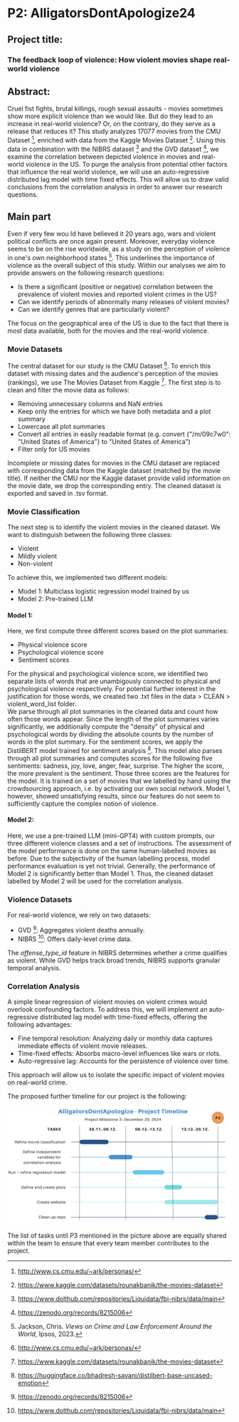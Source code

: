  # P2: AlligatorsDontApologize24 

 ## Project title: 
 ### The feedback loop of violence: How violent movies shape real-world violence
 

 ## Abstract:
 Cruel fist fights, brutal killings, rough sexual assaults - movies sometimes show more explicit violence than we would like. But do they lead to an increase in real-world violence? Or, on the contrary, do they serve as a release that reduces it? This study analyzes 17077 movies from the CMU Dataset [^1], enriched with data from the Kaggle Movies Dataset [^2]. Using this data in combination with the NIBRS dataset [^3] and the GVD dataset [^6], we examine the correlation between depicted violence in movies and real-world violence in the US. To purge the analysis from potential other factors that influence the real world violence, we will use an auto-regressive distributed lag model with time fixed effects. This will allow us to draw valid conclusions from the correlation analysis in order to answer our research questions.

## Main part
Even if very few wou ld have believed it 20 years ago, wars and violent political conflicts are once again present. Moreover, everyday violence seems to be on the rise worldwide, as a study on the perception of violence in one's own neighborhood states [^4]. This underlines the importance of violence as the overall subject of this study. Within our analyses we aim to provide answers on the following research questions: 

* Is there a significant (positive or negative) correlation between the prevalence of violent movies and reported violent crimes in the US?
* Can we identify periods of abnormally many releases of violent movies? 
* Can we identify genres that are particularly violent?

The focus on the geographical area of the US is due to the fact that there is most data available, both for the movies and the real-world violence.

### Movie Datasets
The central dataset for our study is the CMU Dataset [^1]. To enrich this dataset with missing dates and the audience's perception of the movies (rankings), we use The Movies Dataset from Kaggle [^2]. 
The first step is to clean and filter the movie data as follows:
* Removing unnecessary columns and NaN entries
* Keep only the entries for which we have both metadata and a plot summary
* Lowercase all plot summaries
* Convert all entries in easily readable format (e.g. convert {"/m/09c7w0": "United States of America"} to "United States of America")
* Filter only for US movies

Incomplete or missing dates for movies in the CMU dataset are replaced with corresponding data from the Kaggle dataset (matched by the movie title). If neither the CMU nor the Kaggle dataset provide valid information on the movie date, we drop the corresponding entry. The cleaned dataset is exported and saved in .tsv format.

### Movie Classification

The next step is to identify the violent movies in the cleaned dataset. We want to distinguish between the following three classes: 

* Violent 
* Mildly violent
* Non-violent

To achieve this, we implemented two different models:

* Model 1: Multiclass logistic regression model trained by us
* Model 2: Pre-trained LLM

#### Model 1:
Here, we first compute three different scores based on the plot summaries: 

* Physical violence score
* Psychological violence score
* Sentiment scores

For the physical and psychological violence score, we identified two separate lists of words that are unambigously connected to physical and psychological violence respectively. For potential further interest in the justification for those words, we created two .txt files in the data > CLEAN > violent_word_list folder.   
We parse through all plot summaries in the cleaned data and count how often those words appear. Since the length of the plot summaries varies significantly, we additionally compute the "density" of physical and psychological words by dividing the absolute counts by the number of words in the plot summary. 
For the sentiment scores, we apply the DistilBERT model trained for sentiment analysis [^5]. This model also parses through all plot summaries and computes scores for the following five sentiments: sadness, joy, love, anger, fear, surprise. The higher the score, the more prevalent is the sentiment. 
Those three scores are the features for the model. It is trained on a set of movies that we labelled by hand using the crowdsourcing approach, i.e. by activating our own social network. Model 1, however, showed unsatisfying results, since our features do not seem to sufficiently capture the complex notion of violence. 

#### Model 2: 
Here, we use a pre-trained LLM (mini-GPT4) with custom prompts, our three different violence classes and a set of instructions. The assessment of the model performance is done on the same human-labelled movies as before. Due to the subjectivity of the human labelling process, model performance evaluation is yet not trivial. 
Generally, the performance of Model 2 is significantly better than Model 1. Thus, the cleaned dataset labelled by Model 2 will be used for the correlation analysis.  

### Violence Datasets

For real-world violence, we rely on two datasets:

* GVD [^6]: Aggregates violent deaths annually.
* NIBRS [^3]: Offers daily-level crime data.

The *offense_type_id* feature in NIBRS determines whether a crime qualifies as violent. While GVD helps track broad trends, NIBRS supports granular temporal analysis.

### Correlation Analysis

A simple linear regression of violent movies on violent crimes would overlook confounding factors. To address this, we will implement an auto-regressive distributed lag model with time-fixed effects, offering the following advantages:

* Fine temporal resolution: Analyzing daily or monthly data captures immediate effects of violent movie releases.
* Time-fixed effects: Absorbs macro-level influences like wars or riots.
* Auto-regressive lag: Accounts for the persistence of violence over time.
  
This approach will allow us to isolate the specific impact of violent movies on real-world crime.

The proposed further timeline for our project is the following: 

![Timeline](data/Timeline.png)

The list of tasks until P3 mentioned in the picture above are equally shared within the team to ensure that every team member contributes to the project.


[^1]: http://www.cs.cmu.edu/~ark/personas/
[^2]: https://www.kaggle.com/datasets/rounakbanik/the-movies-dataset
[^3]: https://www.dolthub.com/repositories/Liquidata/fbi-nibrs/data/main
[^4]: Jackson, Chris. *Views on Crime and Law Enforcement Around the World*, Ipsos, 2023.
[^5]: https://huggingface.co/bhadresh-savani/distilbert-base-uncased-emotion
[^6]: https://zenodo.org/records/8215006

